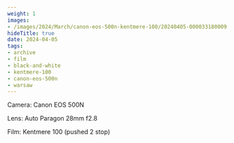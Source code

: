 ```yaml
---
weight: 1
images:
- /images/2024/March/canon-eos-500n-kentmere-100/20240405-000033180009.jpg
hideTitle: true
date: 2024-04-05
tags:
- archive
- film
- black-and-white
- kentmere-100
- canon-eos-500n
- warsaw
---
```


Camera: Canon EOS 500N

Lens: Auto Paragon 28mm f2.8

Film: Kentmere 100 (pushed 2 stop)
